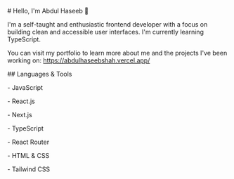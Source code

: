 \# Hello, I'm Abdul Haseeb 💙



I'm a self-taught and enthusiastic frontend developer with a focus on building clean and accessible user interfaces. I'm currently learning TypeScript.



You can visit my portfolio to learn more about me and the projects I've been working on: https://abdulhaseebshah.vercel.app/



\## Languages \& Tools



\- JavaScript    

\- React.js  

\- Next.js

\- TypeScript

\- React Router  

\- HTML \& CSS  

\- Tailwind CSS

